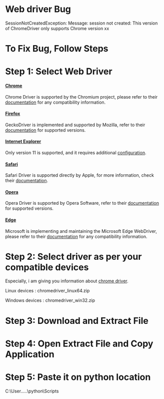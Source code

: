 # Web driver Bug
SessionNotCreatedException: Message: session not created: This version of ChromeDriver only supports Chrome version xx

# To Fix Bug, Follow Steps

# Step 1: Select Web Driver
<h4 class="card-title font-weight-bold"><a href="https://chromedriver.chromium.org/">Chrome</a></h4><p class="card-text">Chrome Driver is supported by the Chromium project, please refer to their
<a href="https://chromedriver.chromium.org/">documentation</a>
for any compatibility information.</p>

<h4 class="card-title font-weight-bold"><a href="https://firefox-source-docs.mozilla.org/testing/geckodriver/Support.html">Firefox</a></h4>
<p class="card-text">GeckoDriver is implemented and supported by Mozilla, refer to their
<a href="https://firefox-source-docs.mozilla.org/testing/geckodriver/Support.html">documentation</a> for supported versions.</p>

<h4 class="card-title font-weight-bold"><a href="https://github.com/SeleniumHQ/selenium/wiki/InternetExplorerDriver#required-configuration">Internet Explorer</a></h4>
<p class="card-text">Only version 11 is supported, and it requires additional
<a href="https://github.com/SeleniumHQ/selenium/wiki/InternetExplorerDriver#required-configuration">configuration</a>.</p>

<h4 class="card-title font-weight-bold"><a href="https://developer.apple.com/documentation/webkit/about_webdriver_for_safari">Safari</a></h4>
<p class="card-text">Safari Driver is supported directly by Apple, for more information, check their
<a href="https://developer.apple.com/documentation/webkit/about_webdriver_for_safari">documentation</a>.</p>

<h4 class="card-title font-weight-bold"><a href="https://github.com/operasoftware/operachromiumdriver/releases">Opera</a></h4>
<p class="card-text">Opera Driver is supported by Opera Software, refer to their
<a href="https://github.com/operasoftware/operachromiumdriver/releases">documentation</a>
for supported versions.</p>

<h4 class="card-title font-weight-bold"><a href="https://developer.microsoft.com/en-us/microsoft-edge/tools/webdriver/#downloads">Edge</a></h4>
<p class="card-text">Microsoft is implementing and maintaining the Microsoft Edge WebDriver, please refer to their
<a href="https://developer.microsoft.com/en-us/microsoft-edge/tools/webdriver/#downloads">documentation</a>
for any compatibility information.</p>

# Step 2: Select driver as per your compatible devices
<p>Especially, i am giving you information about <a href="https://chromedriver.chromium.org/">chrome driver</a>.</p>
<p> Linux devices   : chromedriver_linux64.zip</p
<p> Windows devices : chromedriver_win32.zip</p>

# Step 3: Download and Extract File
# Step 4: Open Extract File and Copy Application
# Step 5: Paste it on python location
C:\User\.....\python\Scripts
